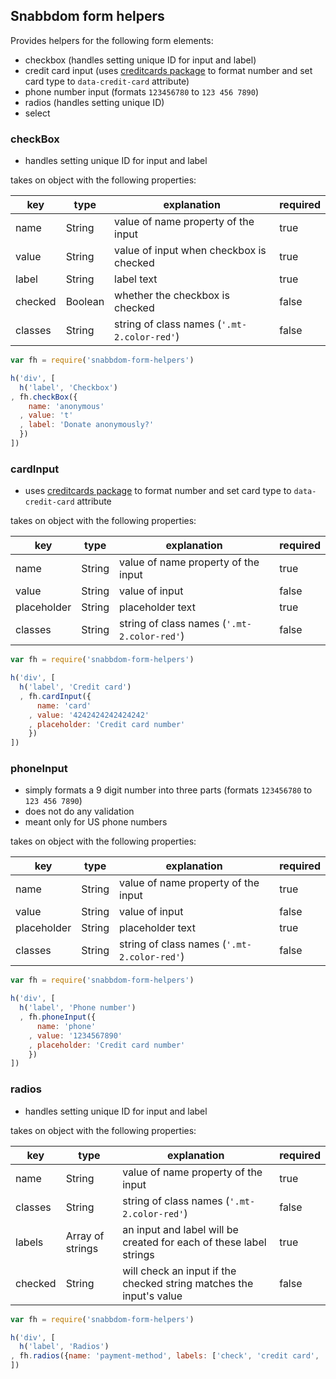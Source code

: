 ## Snabbdom form helpers

Provides helpers for the following form elements:
- checkbox (handles setting unique ID for input and label)
- credit card input (uses [creditcards package](https://www.npmjs.com/package/creditcards) to format number and set card type to `data-credit-card` attribute)
- phone number input (formats `123456780` to `123 456 7890`)
- radios (handles setting unique ID) 
- select


### checkBox

- handles setting unique ID for input and label

takes on object with the following properties:

key | type | explanation | required |
--- | --- | --- | ---
name | String | value of name property of the input | true
value | String | value of input when checkbox is checked | true
label | String | label text | true
checked | Boolean | whether the checkbox is checked | false
classes | String | string of class names (`'.mt-2.color-red'`) | false

``` javascript
var fh = require('snabbdom-form-helpers')

h('div', [
  h('label', 'Checkbox')
, fh.checkBox({
    name: 'anonymous'
  , value: 't'
  , label: 'Donate anonymously?'
  })
])
```

### cardInput

- uses [creditcards package](https://www.npmjs.com/package/creditcards) to format number and set card type to `data-credit-card` attribute

takes on object with the following properties:

key | type | explanation | required |
--- | --- | --- | ---
name | String | value of name property of the input | true
value | String | value of input | false
placeholder | String | placeholder text | true
classes | String | string of class names (`'.mt-2.color-red'`) | false

``` javascript
var fh = require('snabbdom-form-helpers')

h('div', [
  h('label', 'Credit card')
  , fh.cardInput({
      name: 'card'
    , value: '4242424242424242'
    , placeholder: 'Credit card number'
    })
])
```


### phoneInput

- simply formats a 9 digit number into three parts (formats `123456780` to `123 456 7890`)
- does not do any validation
- meant only for US phone numbers

takes on object with the following properties:

key | type | explanation | required |
--- | --- | --- | ---
name | String | value of name property of the input | true
value | String | value of input | false
placeholder | String | placeholder text | true
classes | String | string of class names (`'.mt-2.color-red'`) | false

``` javascript
var fh = require('snabbdom-form-helpers')

h('div', [
  h('label', 'Phone number')
  , fh.phoneInput({
      name: 'phone'
    , value: '1234567890'
    , placeholder: 'Credit card number'
    })
])
```

### radios

- handles setting unique ID for input and label

takes on object with the following properties:

key | type | explanation | required |
--- | --- | --- | ---
name | String | value of name property of the input | true
classes | String | string of class names (`'.mt-2.color-red'`) | false
labels | Array of strings | an input and label will be created for each of these label strings  | true
checked | String | will check an input if the checked string matches the input's value| false


``` javascript
var fh = require('snabbdom-form-helpers')

h('div', [
  h('label', 'Radios')
, fh.radios({name: 'payment-method', labels: ['check', 'credit card', 'cash']})
])




